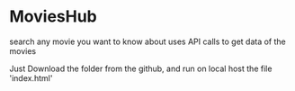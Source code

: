 # MoviesHub
search any movie you want to know about 
uses API calls to get data of the movies


Just Download the folder from the github,  and run on local host the file 'index.html'
